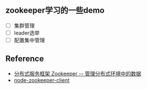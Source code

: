 ## zookeeper学习的一些demo

- [ ] 集群管理
- [ ] leader选举
- [ ] 配置集中管理

## Reference

* [分布式服务框架 Zookeeper -- 管理分布式环境中的数据](https://www.ibm.com/developerworks/cn/opensource/os-cn-zookeeper/)
* [node-zookeeper-client](https://github.com/alexguan/node-zookeeper-client)